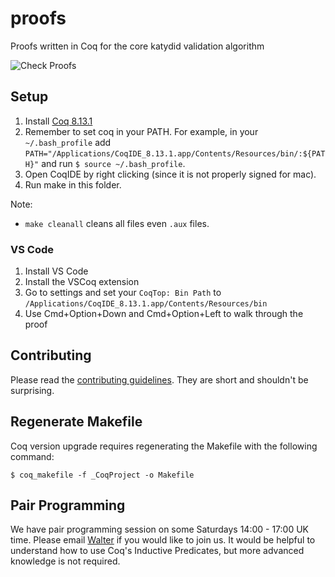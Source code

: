 # proofs
Proofs written in Coq for the core katydid validation algorithm

![Check Proofs](https://github.com/awalterschulze/regex-reexamined-coq/workflows/Check%20Proofs/badge.svg)

## Setup

1. Install [Coq 8.13.1](https://github.com/coq/coq/releases/tag/V8.13.1)
2. Remember to set coq in your PATH. For example, in your `~/.bash_profile` add `PATH="/Applications/CoqIDE_8.13.1.app/Contents/Resources/bin/:${PATH}"` and run `$ source ~/.bash_profile`.
3. Open CoqIDE by right clicking (since it is not properly signed for mac).
4. Run make in this folder.

Note:

 - `make cleanall` cleans all files even `.aux` files.

### VS Code

1. Install VS Code
2. Install the VSCoq extension
3. Go to settings and set your `CoqTop: Bin Path` to `/Applications/CoqIDE_8.13.1.app/Contents/Resources/bin`
4. Use Cmd+Option+Down and Cmd+Option+Left to walk through the proof

## Contributing

Please read the [contributing guidelines](https://github.com/awalterschulze/regex-reexamined-coq/blob/master/CONTRIBUTING.md).  They are short and shouldn't be surprising.

## Regenerate Makefile

Coq version upgrade requires regenerating the Makefile with the following command:

```
$ coq_makefile -f _CoqProject -o Makefile
```

## Pair Programming

We have pair programming session on some Saturdays 14:00 - 17:00 UK time.
Please email [Walter](https://github.com/awalterschulze) if you would like to join us.
It would be helpful to understand how to use Coq's Inductive Predicates, but more advanced knowledge is not required.
